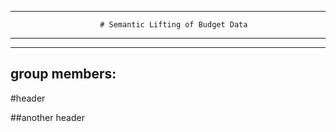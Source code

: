 --------------------------------------------------------------
						# Semantic Lifting of Budget Data
-------------------------------------------------------------

-----
group members:
-----

#header

##another header

